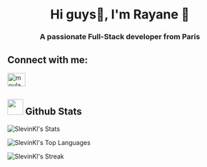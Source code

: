 

<!--
**SlevinKl/Slevinkl** is a ✨ _special_ ✨ repository because its `README.md` (this file) appears on your GitHub profile.

Here are some ideas to get you started:

- 🔭 I’m currently working on ...
- 🌱 I’m currently learning ...
- 👯 I’m looking to collaborate on ...
- 🤔 I’m looking for help with ...
- 💬 Ask me about ...
- 📫 How to reach me: ...
- 😄 Pronouns: ...
- ⚡ Fun fact: ...


<h1 align="center"> Hi guys👋, I'm Rayane 🤙
<h3 align="center">A passionate Full-Stack developer from Paris</h3>

-🚀 I started learning to code @ Le Wagon, which was the best decision of my life. I love coding.

-🔭 I’m currently working on several projects.

-🌱 I’m currently learning Ruby on Rails, JavaScript, Stimulus, HTML & CSS and also React 🔥.

-📫 How to reach me: moula.rayane@gmail.com </strong>

Connect with me:

<a href="https://www.linkedin.com/in/rayane-m-648186198/" target="blank"><img align="center" src="https://raw.githubusercontent.com/rahuldkjain/github-profile-readme-generator/master/src/images/icons/Social/linked-in-alt.svg" alt="moula.rayane" height="30" width="40" /></a>
</p>
-->

<h1 align="center"> Hi guys👋, I'm Rayane 🤙
<h3 align="center">A passionate Full-Stack developer from Paris</h3>

## Connect with me:

<a href="https://www.linkedin.com/in/rayane-m-648186198/" target="blank"><img align="center" src="https://raw.githubusercontent.com/rahuldkjain/github-profile-readme-generator/master/src/images/icons/Social/linked-in-alt.svg" alt="moula.rayane" height="30" width="40" /></a>
</p>

## <img style="width: 35px;" src="https://media.giphy.com/media/iY8CRBdQXODJSCERIr/giphy.gif"/> Github Stats 

![SlevinKl's Stats](https://github-readme-stats.vercel.app/api?username=SlevinKl&theme=vue-dark&show_icons=true&hide_border=true&count_private=true)

![SlevinKl's Top Languages](https://github-readme-stats.vercel.app/api/top-langs/?username=SlevinKl&theme=vue-dark&show_icons=true&hide_border=true&layout=compact)

![SlevinKl's Streak](https://github-readme-streak-stats.herokuapp.com/?user=SlevinKl&theme=vue-dark&hide_border=true)

<!--
![SlevinKl's Streak](https://github-readme-streak-stats.herokuapp.com/?user=SlevinKl&theme=vue-dark&hide_border=true)

From

https://gh-stats-gen.vercel.app/
-->

